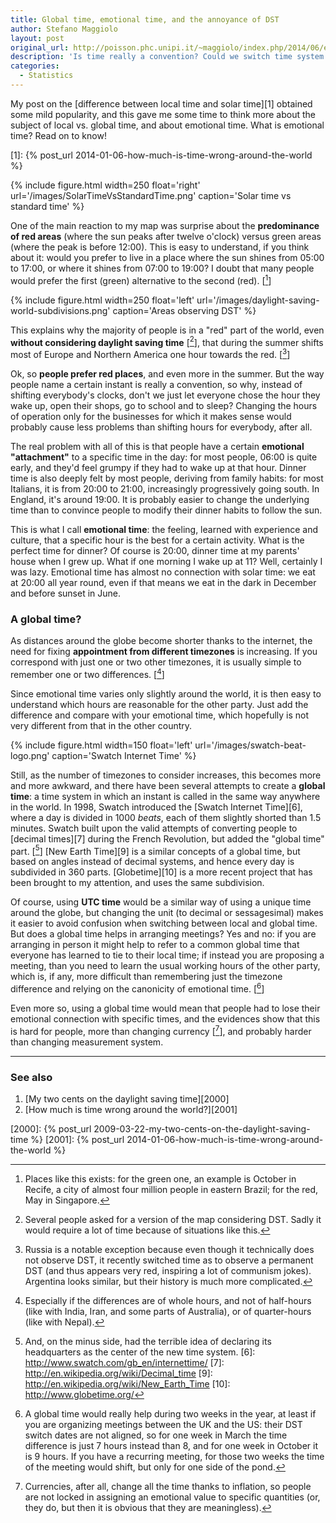 ```yaml
---
title: Global time, emotional time, and the annoyance of DST
author: Stefano Maggiolo
layout: post
original_url: http://poisson.phc.unipi.it/~maggiolo/index.php/2014/06/emotional-time/
description: 'Is time really a convention? Could we switch time system as easy as we switch currency?'
categories:
  - Statistics
---
```

My post on the [difference between local time and solar time][1] obtained some mild popularity, and this gave me some time to think more about the subject of local vs. global time, and about emotional time. What is emotional time? Read on to know!

 [1]: {% post_url 2014-01-06-how-much-is-time-wrong-around-the-world %}

<!--more-->

{% include figure.html width=250 float='right' url='/images/SolarTimeVsStandardTime.png' caption='Solar time vs standard time' %}

One of the main reaction to my map was surprise about the **predominance of red areas** (where the sun peaks after twelve o'clock) versus green areas (where the peak is before 12:00). This is easy to understand, if you think about it: would you prefer to live in a place where the sun shines from 05:00 to 17:00, or where it shines from 07:00 to 19:00? I doubt that many people would prefer the first (green) alternative to the second (red). [[^1]]

 [^1]: Places like this exists: for the green one, an example is October in Recife, a city of almost four million people in eastern Brazil; for the red, May in Singapore.

{% include figure.html width=250 float='left' url='/images/daylight-saving-world-subdivisions.png' caption='Areas observing DST' %}

This explains why the majority of people is in a "red" part of the world, even **without considering daylight saving time** [[^2]], that during the summer shifts most of Europe and Northern America one hour towards the red. [[^3]]

 [^2]: Several people asked for a version of the map considering DST. Sadly it would require a lot of time because of situations like this.
 [^3]: Russia is a notable exception because even though it technically does not observe DST, it recently switched time as to observe a permanent DST (and thus appears very red, inspiring a lot of communism jokes). Argentina looks similar, but their history is much more complicated.

Ok, so **people prefer red places**, and even more in the summer. But the way people name a certain instant is really a convention, so why, instead of shifting everybody's clocks, don't we just let everyone chose the hour they wake up, open their shops, go to school and to sleep? Changing the hours of operation only for the businesses for which it makes sense would probably cause less problems than shifting hours for everybody, after all.

The real problem with all of this is that people have a certain **emotional "attachment"** to a specific time in the day: for most people, 06:00 is quite early, and they'd feel grumpy if they had to wake up at that hour. Dinner time is also deeply felt by most people, deriving from family habits: for most Italians, it is from 20:00 to 21:00, increasingly progressively going south. In England, it's around 19:00. It is probably easier to change the underlying time than to convince people to modify their dinner habits to follow the sun.

This is what I call **emotional time**: the feeling, learned with experience and culture, that a specific hour is the best for a certain activity. What is the perfect time for dinner? Of course is 20:00, dinner time at my parents' house when I grew up. What if one morning I wake up at 11? Well, certainly I was lazy. Emotional time has almost no connection with solar time: we eat at 20:00 all year round, even if that means we eat in the dark in December and before sunset in June.

### A global time?

As distances around the globe become shorter thanks to the internet, the need for fixing **appointment from different timezones** is increasing. If you correspond with just one or two other timezones, it is usually simple to remember one or two differences. [[^4]]

 [^4]: Especially if the differences are of whole hours, and not of half-hours (like with India, Iran, and some parts of Australia), or of quarter-hours (like with Nepal).

Since emotional time varies only slightly around the world, it is then easy to understand which hours are reasonable for the other party. Just add the difference and compare with your emotional time, which hopefully is not very different from that in the other country.

{% include figure.html width=150 float='left' url='/images/swatch-beat-logo.png' caption='Swatch Internet Time' %}

Still, as the number of timezones to consider increases, this becomes more and more awkward, and there have been several attempts to create a **global time**: a time system in which an instant is called in the same way anywhere in the world. In 1998, Swatch introduced the [Swatch Internet Time][6], where a day is divided in 1000 *beats*, each of them slightly shorted than 1.5 minutes. Swatch built upon the valid attempts of converting people to [decimal times][7] during the French Revolution, but added the "global time" part. [[^5]] [New Earth Time][9] is a similar concepts of a global time, but based on angles instead of decimal systems, and hence every day is subdivided in 360 parts. [Globetime][10] is a more recent project that has been brought to my attention, and uses the same subdivision.

 [^5]: And, on the minus side, had the terrible idea of declaring its headquarters as the center of the new time system.
 [6]: http://www.swatch.com/gb_en/internettime/
 [7]: http://en.wikipedia.org/wiki/Decimal_time
 [9]: http://en.wikipedia.org/wiki/New_Earth_Time
 [10]: http://www.globetime.org/

Of course, using **UTC time** would be a similar way of using a unique time around the globe, but changing the unit (to decimal or sessagesimal) makes it easier to avoid confusion when switching between local and global time. But does a global time helps in arranging meetings? Yes and no: if you are arranging in person it might help to refer to a common global time that everyone has learned to tie to their local time; if instead you are proposing a meeting, than you need to learn the usual working hours of the other party, which is, if any, more difficult than remembering just the timezone difference and relying on the canonicity of emotional time. [[^6]]

 [^6]: A global time would really help during two weeks in the year, at least if you are organizing meetings between the UK and the US: their DST switch dates are not aligned, so for one week in March the time difference is just 7 hours instead than 8, and for one week in October it is 9 hours. If you have a recurring meeting, for those two weeks the time of the meeting would shift, but only for one side of the pond.

Even more so, using a global time would mean that people had to lose their emotional connection with specific times, and the evidences show that this is hard for people, more than changing currency [[^7]], and probably harder than changing measurement system.

 [^7]: Currencies, after all, change all the time thanks to inflation, so people are not locked in assigning an emotional value to specific quantities (or, they do, but then it is obvious that they are meaningless).

<!-- DO NOT EDIT BELOW THIS LINE -->
* * *

### See also

1. [My two cents on the daylight saving time][2000]
1. [How much is time wrong around the world?][2001]

 [2000]: {% post_url 2009-03-22-my-two-cents-on-the-daylight-saving-time %}
 [2001]: {% post_url 2014-01-06-how-much-is-time-wrong-around-the-world %}
